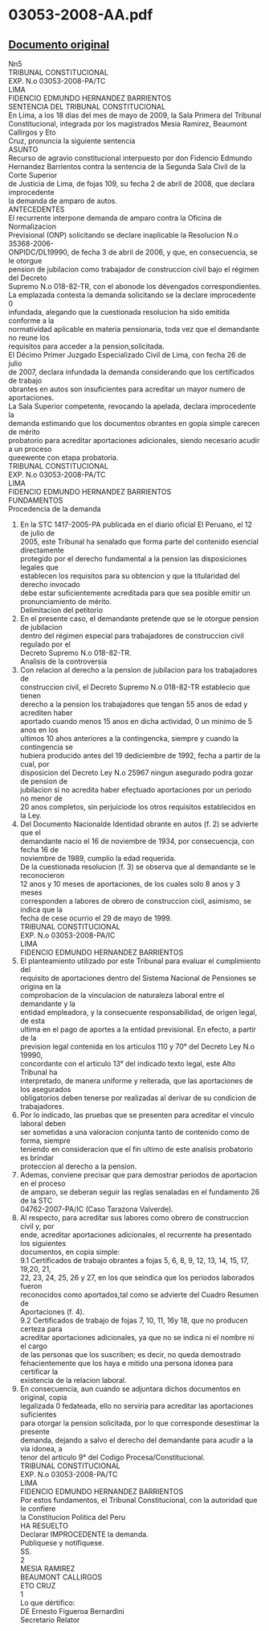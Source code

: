 
03053-2008-AA.pdf
=================
  
[Documento original](https://tc.gob.pe/jurisprudencia/2009/03053-2008-AA.pdf)  
---  
Nn5  
TRIBUNAL CONSTITUCIONAL  
EXP. N.o 03053-2008-PA/TC  
LIMA  
FIDENCIO EDMUNDO HERNANDEZ BARRIENTOS  
SENTENCIA DEL TRIBUNAL CONSTITUCIONAL  
En Lima, a los 18 dias del mes de mayo de 2009, la Sala Primera del Tribunal  
Constitucional, integrada por los magistrados Mesia Ramirez, Beaumont Callirgos y Eto  
Cruz, pronuncia la siguiente sentencia  
ASUNTO  
Recurso de agravio constitucional interpuesto por don Fidencio Edmundo  
Hernandez Barrientos contra la sentencia de la Segunda Sala Civil de la Corte Superior  
de Justicia de Lima, de fojas 109, su fecha 2 de abril de 2008, que declara improcedente  
la demanda de amparo de autos.  
ANTECEDENTES  
El recurrente interpone demanda de amparo contra la Oficina de Normalizacion  
Previsional (ONP) solicitando se declare inaplicable la Resolucion N.o 35368-2006-  
ONPIDC/DL19990, de fecha 3 de abril de 2006, y que, en consecuencia, se le otorgue  
pension de jubilacion como trabajador de construccion civil bajo el régimen del Decreto  
Supremo N.o 018-82-TR, con el abonode los dévengados correspondientes.  
La emplazada contesta la demanda solicitando se la declare improcedente 0  
infundada, alegando que la cuestionada resolucion ha sido emitida conforme a la  
normatividad aplicable en materia pensionaria, toda vez que el demandante no reune los  
requisitos para acceder a la pension,solicitada.  
El Décimo Primer Juzgado Especializado Civil de Lima, con fecha 26 de julio  
de 2007, declara infundada la demanda considerando que los certificados de trabajo  
obrantes en autos son insuficientes para acreditar un mayor numero de aportaciones.  
La Sala Superior competente, revocando la apelada, declara improcedente la  
demanda estimando que los documentos obrantes en gopia simple carecen de mérito  
probatorio para acreditar aportaciones adicionales, siendo necesario acudir a un proceso  
queewente con etapa probatoria.  
TRIBUNAL CONSTITUCIONAL  
EXP. N.o 03053-2008-PA/TC  
LIMA  
FIDENCIO EDMUNDO HERNANDEZ BARRIENTOS  
FUNDAMENTOS  
Procedencia de la demanda  
1. En la STC 1417-2005-PA publicada en el diario oficial El Peruano, el 12 de julio de  
2005, este Tribunal ha senalado que forma parte del contenido esencial directamente  
protegido por el derecho fundamental a la pension las disposiciones legales que  
establecen los requisitos para su obtencion y que la titularidad del derecho invocado  
debe estar suficientemente acreditada para que sea posible emitir un  
pronunciamiento de mérito.  
Delimitacion del petitorio  
2. En el presente caso, el demandante pretende que se le otorgue pension de jubilacion  
dentro del régimen especial para trabajadores de construccion civil regulado por el  
Decreto Supremo N.o 018-82-TR.  
Analisis de la controversia  
3. Con relacion al derecho a la pension de jubilacion para los trabajadores de  
construccion civil, el Decreto Supremo N.o 018-82-TR establecio que tienen  
derecho a la pension los trabajadores que tengan 55 anos de edad y acrediten haber  
aportado cuando menos 15 anos en dicha actividad, 0 un minimo de 5 anos en los  
ultimos 10 ahos anteriores a la contingencka, siempre y cuando la contingencia se  
hubiera producido antes del 19 dediciembre de 1992, fecha a partir de la cual, por  
disposicion del Decreto Ley N.o 25967 ningun asegurado podra gozar de pension de  
jubilacion si no acredita haber efeçtuado aportaciones por un periodo no menor de  
20 anos completos, sin perjuiciode los otros requisitos establecidos en la Ley.  
4. Del Documento Nacionalde Identidad obrante en autos (f. 2) se advierte que el  
demandante nacio el 16 de noviembre de 1934, por consecuencja, con fecha 16 de  
noviembre de 1989, cumplio la edad requerida.  
De la cuestionada resolucion (f. 3) se observa que al demandante se le reconocieron  
12 anos y 10 meses de aportaciones, de los cuales solo 8 anos y 3 meses  
corresponden a labores de obrero de construccion cixil, asimismo, se indica que la  
fecha de cese ocurrio el 29 de mayo de 1999.  
TRIBUNAL CONSTITUCIONAL  
EXP. N.o 03053-2008-PA/IC  
LIMA  
FIDENCIO EDMUNDO HERNANDEZ BARRIENTOS  
6. El planteamiento utilizado por este Tribunal para evaluar el cumplimiento del  
requisito de aportaciones dentro del Sistema Nacional de Pensiones se origina en la  
comprobacion de la vinculacion de naturaleza laboral entre el demandante y la  
entidad empleadora, y la consecuente responsabilidad, de origen legal, de esta  
ultima en el pago de aportes a la entidad previsional. En efecto, a partir de la  
prevision legal contenida en los articulos 110 y 70° del Decreto Ley N.o 19990,  
concordante con el articulo 13° del indicado texto legal, este Alto Tribunal ha  
interpretado, de manera uniforme y reiterada, que las aportaciones de los asegurados  
obligatorios deben tenerse por realizadas al derivar de su condicion de trabajadores.  
7. Por lo indicado, las pruebas que se presenten para acreditar el vinculo laboral deben  
ser sometidas a una valoracion conjunta tanto de contenido como de forma, siempre  
teniendo en consideracion que el fin ultimo de este analisis probatorio es brindar  
proteccion al derecho a la pension.  
8. Ademas, conviene precisar que para demostrar periodos de aportacion en el proceso  
de amparo, se deberan seguir las reglas senaladas en el fundamento 26 de la STC  
04762-2007-PA/IC (Caso Tarazona Valverde).  
9. Al respecto, para acreditar sus labores como obrero de construccion civil y, por  
ende, acreditar aportaciones adicionales, el recurrente ha presentado los siguientes  
documentos, en copia simple:  
9.1 Certificados de trabajo obrantes a fojas 5, 6, 8, 9, 12, 13, 14, 15, 17, 19,20, 21,  
22, 23, 24, 25, 26 y 27, en los que seindica que los periodos laborados fueron  
reconocidos como aportados,tal como se advierte del Cuadro Resumen de  
Aportaciones (f. 4).  
9.2 Certificados de trabajo de fojas 7, 10, 11, 16y 18, que no producen certeza para  
acreditar aportaciones adicionales, ya que no se indica ni el nombre ni el cargo  
de las personas que los suscriben; es decir, no queda demostrado  
fehacientemente que los haya e mitido una persona idonea para certificar la  
existencia de la relacion laboral.  
0. En consecuencia, aun cuando se adjuntara dichos documentos en original, copia  
legalizada 0 fedateada, ello no serviria para acreditar las aportaciones suficientes  
para otorgar la pension solicitada, por lo que corresponde desestimar la presente  
demanda, dejando a salvo el derecho del demandante para acudir a la via idonea, a  
tenor del articulo 9° del Codigo Procesa/Constitucional.  
TRIBUNAL CONSTITUCIONAL  
EXP. N.o 03053-2008-PA/TC  
LIMA  
FIDENCIO EDMUNDO HERNANDEZ BARRIENTOS  
Por estos fundamentos, el Tribunal Constitucional, con la autoridad que le confiere  
la Constitucion Politica del Peru  
HA RESUELTO  
Declarar IMPROCEDENTE la demanda.  
Publiquese y notifiquese.  
SS.  
2  
MESIA RAMIREZ  
BEAUMONT CALLIRGOS  
ETO CRUZ  
1  
Lo que dértifico:  
DE Ernesto Figueroa Bernardini  
Secretario Relator